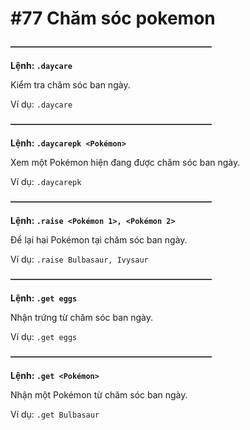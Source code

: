 # #77 Chăm sóc pokemon

~~**———————————————————————**~~

__Lệnh: ``.daycare``__

Kiểm tra chăm sóc ban ngày.

Ví dụ: ``.daycare``

~~**———————————————————————**~~

__Lệnh: ``.daycarepk <Pokémon>``__

Xem một Pokémon hiện đang được chăm sóc ban ngày.

Ví dụ: ``.daycarepk``

~~**———————————————————————**~~

__Lệnh: ``.raise <Pokémon 1>, <Pokémon 2>``__

Để lại hai Pokémon tại chăm sóc ban ngày.

Ví dụ: ``.raise Bulbasaur, Ivysaur``

~~**———————————————————————**~~

__Lệnh: ``.get eggs``__

Nhận trứng từ chăm sóc ban ngày.

Ví dụ: ``.get eggs``

~~**———————————————————————**~~

__Lệnh: ``.get <Pokémon>``__

Nhận một Pokémon từ chăm sóc ban ngày.

Ví dụ: ``.get Bulbasaur``

